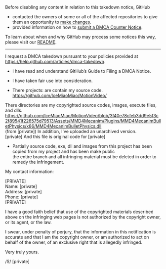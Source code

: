 Before disabling any content in relation to this takedown notice, GitHub
- contacted the owners of some or all of the affected repositories to give them an opportunity to [make changes](https://docs.github.com/en/github/site-policy/dmca-takedown-policy#a-how-does-this-actually-work).
- provided information on how to [submit a DMCA Counter Notice](https://docs.github.com/en/articles/guide-to-submitting-a-dmca-counter-notice).

To learn about when and why GitHub may process some notices this way, please visit our [README](https://github.com/github/dmca/blob/master/README.md#anatomy-of-a-takedown-notice).

---

I request a DMCA takedown pursuant to your policies provided at
https://help.github.com/articles/dmca-takedown.

- I have read and understand GitHub’s Guide to Filing a DMCA Notice.

- I have taken fair use into consideration.

- There projects: are contain my source code.  
https://github.com/IceMiaoMiao/MotionVideo/

There directories are my copyrighted source codes, images, execute
files, and dlls.  
https://github.com/IceMiaoMiao/MotionVideo/blob/3f40e78cfeb3dd9e5f3c2f89541f226575d79513/Assets/MMD4Mecanim/Plugins/MMD4MecanimBulletPhysics/x86/MMD4MecanimBulletPhysics.dll  
(from [private])
In addition, I've uploaded an unarchived version.  
[private]
And this file is original code for [private]

- Partially source code, exe, dll and images from this project has been
copied from my project and has been make public  
the entire branch and all infringing material must be deleted in order
to remedy the infringement.

My contact information:

[PRIVATE]  
Name: [private]  
Address: [private]  
Phone: [private]  
[PRIVATE]

I have a good faith belief that use of the copyrighted materials
described above on the infringing web pages is not authorized by the
copyright owner, or its agent, or the law.

I swear, under penalty of perjury, that the information in this
notification is accurate and that I am the copyright owner, or am
authorized to act on behalf of the owner, of an exclusive right that is
allegedly infringed.

Very truly yours.

/S/ [private]  
